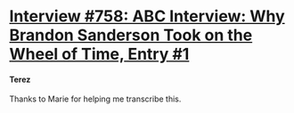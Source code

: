 # [Interview #758: ABC Interview: Why Brandon Sanderson Took on the Wheel of Time, Entry #1](https://www.theoryland.com/intvmain.php?i=758#1)

#### Terez

Thanks to Marie for helping me transcribe this.

